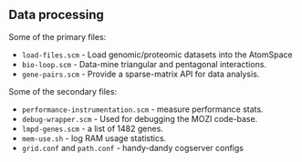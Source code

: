 
Data processing
---------------
Some of the primary files:

* `load-files.scm` - Load genomic/proteomic datasets into the AtomSpace
* `bio-loop.scm` - Data-mine triangular and pentagonal interactions.
* `gene-pairs.scm` - Provide a sparse-matrix API for data analysis.

Some of the secondary files:
* `performance-instrumentation.scm` - measure performance stats.
* `debug-wrapper.scm` - Used for debugging the MOZI code-base.
* `lmpd-genes.scm` - a list of 1482 genes.
* `mem-use.sh` - log RAM usage statistics.
* `grid.conf` and `path.conf` - handy-dandy cogserver configs
